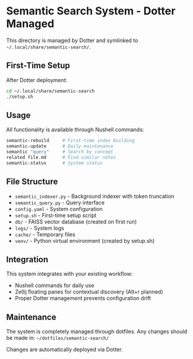 # Semantic Search System - Dotter Managed

This directory is managed by Dotter and symlinked to `~/.local/share/semantic-search/`.

## First-Time Setup

After Dotter deployment:

```bash
cd ~/.local/share/semantic-search
./setup.sh
```

## Usage

All functionality is available through Nushell commands:

```bash
semantic-rebuild     # First-time index building
semantic-update      # Daily maintenance  
semantic "query"     # Search by concept
related file.md      # Find similar notes
semantic-status      # System status
```

## File Structure

- `semantic_indexer.py` - Background indexer with token truncation
- `semantic_query.py` - Query interface
- `config.yaml` - System configuration
- `setup.sh` - First-time setup script
- `db/` - FAISS vector database (created on first run)
- `logs/` - System logs
- `cache/` - Temporary files
- `venv/` - Python virtual environment (created by setup.sh)

## Integration

This system integrates with your existing workflow:
- Nushell commands for daily use
- Zellij floating panes for contextual discovery (Alt+r planned)
- Proper Dotter management prevents configuration drift

## Maintenance

The system is completely managed through dotfiles. Any changes should be made in:
`~/dotfiles/semantic-search/`

Changes are automatically deployed via Dotter.